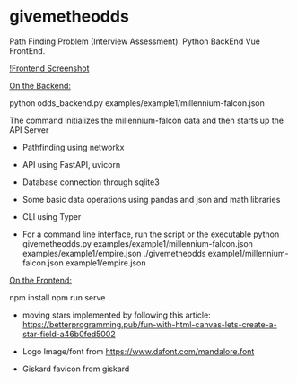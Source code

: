 # givemetheodds
 Path Finding Problem (Interview Assessment). Python BackEnd Vue FrontEnd.


 [!Frontend Screenshot](https://raw.githubusercontent.com/HardikSangwan/givemetheodds/main/backend/resources/Frontend_Screenshot.jpg?raw=true)


<ins>On the Backend:</ins>

python odds_backend.py examples/example1/millennium-falcon.json

The command initializes the millennium-falcon data and then starts up the API Server

- Pathfinding using networkx
- API using FastAPI, uvicorn
- Database connection through sqlite3
- Some basic data operations using pandas and json and math libraries
- CLI using Typer

- For a command line interface, run the script or the executable
python givemetheodds.py examples/example1/millennium-falcon.json examples/example1/empire.json
./givemetheodds example1/millennium-falcon.json example1/empire.json

<ins>On the Frontend:</ins>

npm install
npm run serve

- moving stars implemented by following this article: https://betterprogramming.pub/fun-with-html-canvas-lets-create-a-star-field-a46b0fed5002

- Logo Image/font from https://www.dafont.com/mandalore.font

- Giskard favicon from giskard